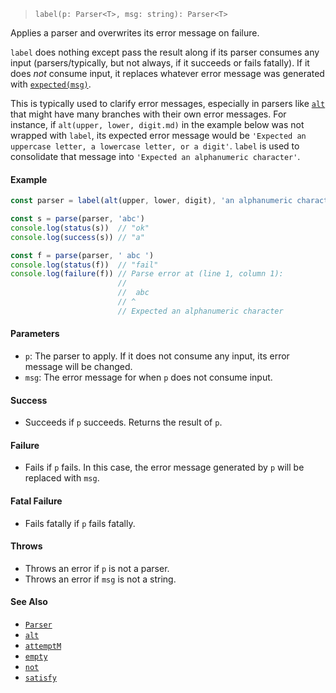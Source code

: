 <!--
 Copyright (c) 2020 Thomas J. Otterson
 
 This software is released under the MIT License.
 https://opensource.org/licenses/MIT
-->

> `label(p: Parser<T>, msg: string): Parser<T>`

Applies a parser and overwrites its error message on failure.

`label` does nothing except pass the result along if its parser consumes any input (parsers/typically, but not always, if it succeeds or fails fatally). If it does *not* consume input, it replaces whatever error message was generated with [`expected(msg)`](../tools/expected.md).

This is typically used to clarify error messages, especially in parsers like [`alt`](alt.md) that might have many branches with their own error messages. For instance, if `alt(upper, lower, digit.md)` in the example below was not wrapped with `label`, its expected error message would be `'Expected an uppercase letter, a lowercase letter, or a digit'`. `label` is used to consolidate that message into `'Expected an alphanumeric character'`.

#### Example

```javascript
const parser = label(alt(upper, lower, digit), 'an alphanumeric character')

const s = parse(parser, 'abc')
console.log(status(s))  // "ok"
console.log(success(s)) // "a"

const f = parse(parser, ' abc ')
console.log(status(f))  // "fail"
console.log(failure(f)) // Parse error at (line 1, column 1):
                        //
                        //  abc 
                        // ^
                        // Expected an alphanumeric character
```

#### Parameters

* `p`: The parser to apply. If it does not consume any input, its error message will be changed.
* `msg`: The error message for when `p` does not consume input.

#### Success

* Succeeds if `p` succeeds. Returns the result of `p`.

#### Failure

* Fails if `p` fails. In this case, the error message generated by `p` will be replaced with `msg`.

#### Fatal Failure

* Fails fatally if `p` fails fatally.

#### Throws

* Throws an error if `p` is not a parser.
* Throws an error if `msg` is not a string.

#### See Also

* [`Parser`](../types/parser.md)
* [`alt`](alt.md)
* [`attemptM`](attemptm.md)
* [`empty`](empty.md)
* [`not`](not.md)
* [`satisfy`](satisfy.md)